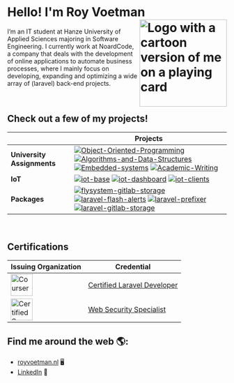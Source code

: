 # Hello! I'm Roy Voetman <img align="right" src="https://www.royvoetman.nl/images/apple-04.svg" alt="Logo with a cartoon version of me on a playing card" width="200">

I’m an IT student at Hanze University of Applied Sciences majoring in Software Engineering. I currently work at NoardCode, a company that deals with the development of online applications to automate business processes, where I mainly focus on developing, expanding and optimizing a wide array of (laravel) back-end projects.

<br>

## Check out a few of my projects!
|  | **Projects** |
| ----------------- | --------------- |
| **University Assignments** | [![Object-Oriented-Programming](https://img.shields.io/static/v1?label=&message=Object-Oriented-Programming&color=000605&logo=github&logoColor=white&labelColor=000605)](https://github.com/RoyVoetman/Object-Oriented-Programming) [![Algorithms-and-Data-Structures](https://img.shields.io/static/v1?label=&message=Algorithms-and-Data-Structures&color=000605&logo=github&logoColor=white&labelColor=000605)](https://github.com/RoyVoetman/Algorithms-and-Data-Structures) [![Embedded-systems](https://img.shields.io/static/v1?label=&message=Embedded-systems&color=000605&logo=github&logoColor=white&labelColor=000605)](https://github.com/RoyVoetman/Embedded-systems) [![Academic-Writing](https://img.shields.io/static/v1?label=&message=Academic-Writing&color=000605&logo=github&logoColor=white&labelColor=000605)](https://github.com/RoyVoetman/Academic-Writing) |
| **IoT** | [![iot-base](https://img.shields.io/static/v1?label=&message=iot-base&color=000605&logo=github&logoColor=white&labelColor=000605)](https://github.com/RoyVoetman/iot-base) [![iot-dashboard](https://img.shields.io/static/v1?label=&message=iot-dashboard&color=000605&logo=github&logoColor=white&labelColor=000605)](https://github.com/RoyVoetman/iot-dashboard) [![iot-clients](https://img.shields.io/static/v1?label=&message=iot-clients&color=000605&logo=github&logoColor=white&labelColor=000605)](https://github.com/RoyVoetman/iot-clients) |
| **Packages** | [![flysystem-gitlab-storage](https://img.shields.io/static/v1?label=&message=flysystem-gitlab-storage&color=000605&logo=github&logoColor=white&labelColor=000605)](https://github.com/RoyVoetman/flysystem-gitlab-storage) [![laravel-flash-alerts](https://img.shields.io/static/v1?label=&message=laravel-flash-alerts&color=000605&logo=github&logoColor=white&labelColor=000605)](https://github.com/RoyVoetman/laravel-flash-alerts) [![laravel-prefixer](https://img.shields.io/static/v1?label=&message=laravel-prefixer&color=000605&logo=github&logoColor=white&labelColor=000605)](https://github.com/RoyVoetman/laravel-prefixer) [![laravel-gitlab-storage](https://img.shields.io/static/v1?label=&message=laravel-gitlab-storage&color=000605&logo=github&logoColor=white&labelColor=000605)](https://github.com/RoyVoetman/laravel-gitlab-storage) |

<br>

##  Certifications 
| Issuing Organization | **Credential** |
| ----------------- | --------------- |
| <img src="https://media-exp1.licdn.com/dms/image/C4E0BAQFMUZFU4aihpw/company-logo_100_100/0?e=1603929600&v=beta&t=PQqBtvYNFoOmwxZpXnW5fo_Y5pggpKp9jSg7Gri5jjQ" alt="Coursera logo" width="50"> | [Certified Laravel Developer](https://www.royvoetman.nl/laravel-certificate.pdf)
| <img src="https://media-exp1.licdn.com/dms/image/C4E0BAQG0lPVZPZMi3A/company-logo_200_200/0?e=1603929600&v=beta&t=pTaesPISCOhnrZ0l6u4GgoJTLCU2iO1x0aWzttP4MUA" alt="Certified Secure logo" width="50"> | [Web Security Specialist](https://www.royvoetman.nl/web-security-specialist.pdf)

## Find me around the web 🌎:
- <a href="https://www.royvoetman.nl/">royvoetman.nl</a> 🖥
- <a href="https://www.linkedin.com/in/roy-voetman/">LinkedIn</a> 💼
